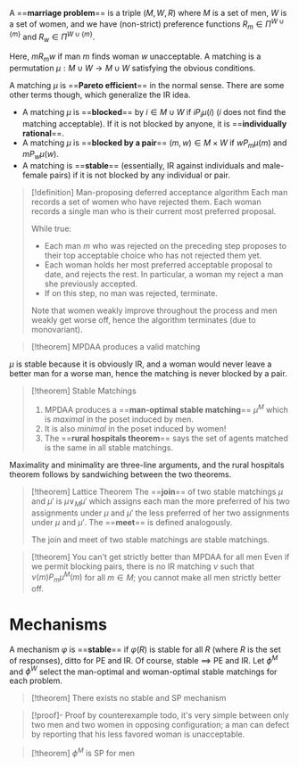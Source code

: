 A ==**marriage problem**== is a triple $(M, W, R)$ where $M$ is a set of men, $W$ is a set of women, and we have (non-strict) preference functions $R_m\in \Pi^{W\cup \{m\}}$ and $R_w\in \Pi^{W\cup \{m\}}$.

Here, $mR_m w$ if man $m$ finds woman $w$ unacceptable. A matching is a permutation $\mu: M\cup W\to M \cup W$ satisfying the obvious conditions.

A matching $\mu$ is ==**Pareto efficient**== in the normal sense. There are some other terms though, which generalize the IR idea.
- A matching $\mu$ is ==**blocked**== by $i\in M\cup W$ if $iP_i \mu(i)$ ($i$ does not find the matching acceptable). If it is not blocked by anyone, it is ==**individually rational**==.
- A matching $\mu$ is ==**blocked by a pair**== $(m, w)\in M\times W$ if $wP_m \mu(m)$ and $mP_w\mu(w)$.
- A matching is ==**stable**== (essentially, IR against individuals and male-female pairs) if it is not blocked by any individual or pair.

> [!definition] Man-proposing deferred acceptance algorithm
> Each man records a set of women who have rejected them.
> Each woman records a single man who is their current most preferred proposal.
> 
> While true:
> - Each man $m$ who was rejected on the preceding step proposes to their top acceptable choice who has not rejected them yet.
> - Each woman holds her most preferred acceptable proposal to date, and rejects the rest. In particular, a woman my reject a man she previously accepted.
> - If on this step, no man was rejected, terminate.
>   
>Note that women weakly improve throughout the process and men weakly get worse off, hence the algorithm terminates (due to monovariant).

>[!theorem] MPDAA produces a valid matching

$\mu$ is stable because it is obviously IR, and a woman would never leave a better man for a worse man, hence the matching is never blocked by a pair.

>[!theorem] Stable Matchings
>1. MPDAA produces a ==**man-optimal stable matching**== $\mu^M$ which is *maximal* in the poset induced by men.
>2. It is also *minimal* in the poset induced by women!
>3. The ==**rural hospitals theorem**== says the set of agents matched is the same in all stable matchings.

Maximality and minimality are three-line arguments, and the rural hospitals theorem follows by sandwiching between the two theorems.

> [!theorem] Lattice Theorem
> The ==**join**== of two stable matchings $\mu$ and $\mu'$ is $\mu \lor_M \mu'$ which assigns each man the more preferred of his two assignments under $\mu$ and $\mu'$ the less preferred of her two assignments under $\mu$ and $\mu'$. The ==**meet**== is defined analogously.
> 
> The join and meet of two stable matchings are stable matchings.

>[!theorem] You can't get strictly better than MPDAA for all men
>Even if we permit blocking pairs, there is no IR matching $\nu$ such that $\nu(m) P_m \mu^M(m)$ for all $m\in M$; you cannot make all men strictly better off.

# Mechanisms

A mechanism $\varphi$ is ==**stable**== if $\varphi(R)$ is stable for all $R$ (where $R$ is the set of responses), ditto for PE and IR. Of course, stable $\implies$ PE and IR. Let $\phi^M$ and $\phi^W$ select the man-optimal and woman-optimal stable matchings for each problem.

>[!theorem] There exists no stable and SP mechanism

>[!proof]- Proof by counterexample
>todo, it's very simple between only two men and two women in opposing configuration; a man can defect by reporting that his less favored woman is unacceptable.

>[!theorem] $\phi^M$ is SP for men